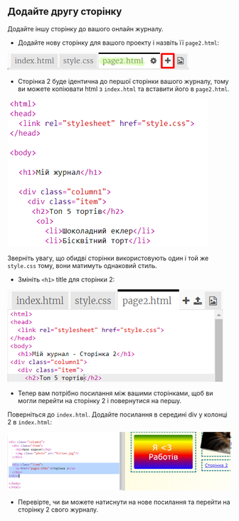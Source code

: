 ## Додайте другу сторінку

Додайте іншу сторінку до вашого онлайн журналу.

+ Додайте нову сторінку для вашого проекту і назвіть її `page2.html`:

![знімок екрану](images/magazine-page2.png)

+ Сторінка 2 буде ідентична до першої сторінки вашого журналу, тому ви можете копіювати html з `index.html` та вставити його в `page2.html`.

![знімок екрану](images/magazine-page2-html.png)

Зверніть увагу, що обидві сторінки використовують один і той же `style.css` тому, вони матимуть однаковий стиль.

+ Змініть `<h1>` title для сторінки 2:

![знімок екрану](images/magazine-page2-h1.png)

+ Тепер вам потрібно посилання між вашими сторінками, щоб ви могли перейти на сторінку 2 і повернутися на першу.

Поверніться до `index.html`. Додайте посилання в середині div у колонці 2 в `index.html`:

![знімок екрану](images/magazine-page2-link.png)

+ Перевірте, чи ви можете натиснути на нове посилання та перейти на сторінку 2 свого журналу.